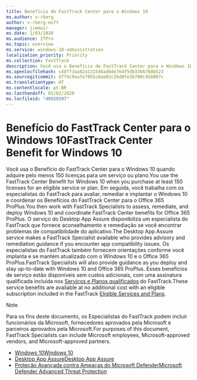 ```yaml
---
title: Benefício do FastTrack Center para o Windows 10
ms.author: v-rberg
author: v-rberg-msft
manager: jimmuir
ms.date: 1/03/2020
ms.audience: ITPro
ms.topic: overview
ms.service: windows-10-administration
localization_priority: Priority
ms.collection: FastTrack
description: Você usa o Benefício do FastTrack Center para o Windows 10 quando adquire *pelo menos* 150 licenças para um serviço ou plano.
ms.openlocfilehash: c48ff3aa82a131546ad6de764f5db33b6768b523
ms.sourcegitcommit: d7f4c9eafe7855c6ae02c2bd0fe3b700c458007c
ms.translationtype: HT
ms.contentlocale: pt-BR
ms.lasthandoff: 01/02/2020
ms.locfileid: "40929397"
---
```

# <a name="fasttrack-center-benefit-for-windows-10"></a><span data-ttu-id="33ee4-103">Benefício do FastTrack Center para o Windows 10</span><span class="sxs-lookup"><span data-stu-id="33ee4-103">FastTrack Center Benefit for Windows 10</span></span>

<span data-ttu-id="33ee4-104">Você usa o Benefício do FastTrack Center para o Windows 10 quando adquire pelo menos 150 licenças para um serviço ou plano.</span><span class="sxs-lookup"><span data-stu-id="33ee4-104">You use the FastTrack Center Benefit for Windows 10 when you purchase at least 150 licenses for an eligible service or plan.</span></span> <span data-ttu-id="33ee4-105">Em seguida, você trabalha com os especialistas do FastTrack para avaliar, remediar e implantar o Windows 10 e coordenar os Benefícios do FastTrack Center para o Office 365 ProPlus.</span><span class="sxs-lookup"><span data-stu-id="33ee4-105">You then work with FastTrack Specialists to assess, remediate, and deploy Windows 10 and coordinate FastTrack Center benefits for Office 365 ProPlus.</span></span> <span data-ttu-id="33ee4-106">O serviço do Desktop App Assure disponibiliza um especialista do FastTrack que fornece aconselhamento e remediação se você encontrar problemas de compatibilidade do aplicativo.</span><span class="sxs-lookup"><span data-stu-id="33ee4-106">The Desktop App Assure service makes a FastTrack Specialist available who provides advisory and remediation guidance if you encounter app compatibility issues.</span></span>  <span data-ttu-id="33ee4-107">Os especialistas do FastTrack também fornecem orientações conforme você implanta e se mantém atualizado com o Windows 10 e o Office 365 ProPlus.</span><span class="sxs-lookup"><span data-stu-id="33ee4-107">FastTrack Specialists will also provide guidance as you deploy and stay up-to-date with Windows 10 and Office 365 ProPlus.</span></span> <span data-ttu-id="33ee4-108">Esses benefícios de serviço estão disponíveis sem custos adicionais, com uma assinatura qualificada incluída nos [Serviços e Planos qualificados](M365-eligible-services-and-plans.md) do FastTrack.</span><span class="sxs-lookup"><span data-stu-id="33ee4-108">These service benefits are available at no additional cost with an eligible subscription included in the FastTrack [Eligible Services and Plans](M365-eligible-services-and-plans.md).</span></span>
  
> [!NOTE]
> <span data-ttu-id="33ee4-109">Para os fins deste documento, os Especialistas do FastTrack podem incluir funcionários da Microsoft, fornecedores aprovados pela Microsoft e parceiros aprovados pela Microsoft.</span><span class="sxs-lookup"><span data-stu-id="33ee4-109">For purposes of this document, FastTrack Specialists can include Microsoft employees, Microsoft-approved vendors, and Microsoft-approved partners.</span></span> 
    
- [<span data-ttu-id="33ee4-110">Windows 10</span><span class="sxs-lookup"><span data-stu-id="33ee4-110">Windows 10</span></span>](Win-10-windows-10.md)
- [<span data-ttu-id="33ee4-111">Desktop App Assure</span><span class="sxs-lookup"><span data-stu-id="33ee4-111">Desktop App Assure</span></span>](Win-10-desktop-app-assure.md)
- [<span data-ttu-id="33ee4-112">Proteção Avançada contra Ameaças do Microsoft Defender</span><span class="sxs-lookup"><span data-stu-id="33ee4-112">Microsoft Defender Advanced Threat Protection</span></span>](Win-10-microsoft-defender-atp.md)
  

  

 